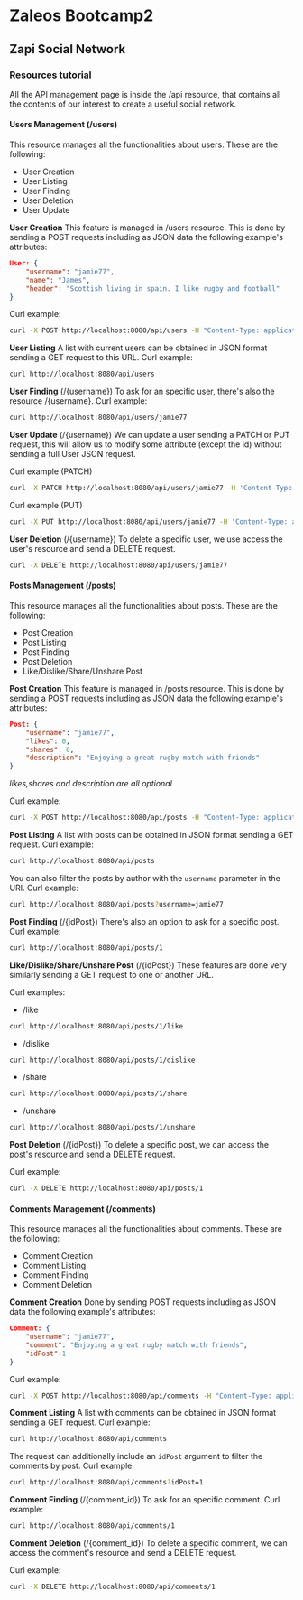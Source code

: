 # Zaleos Bootcamp2
## Zapi Social Network
### Resources tutorial
All the API management page is inside the /api resource, that contains all the contents of our interest to create a useful social network.

#### Users Management (/users)
This resource manages all the functionalities about users. These are the following:

- User Creation
- User Listing 
- User Finding
- User Deletion
- User Update

**User Creation** 
This feature is managed in /users resource. This is done by sending a POST requests including as JSON data the following example's attributes:
```json
User: {
    "username": "jamie77",
    "name": "James", 
    "header": "Scottish living in spain. I like rugby and football"
}
```
Curl example:
```bash
curl -X POST http://localhost:8080/api/users -H "Content-Type: application/json" -d '{ "username": "jamie77","name": "James", "header": "Scottish living in spain. I like rugby and football"}'
```

**User Listing** 
A list with current users can be obtained in JSON format sending a GET request to this URL.
Curl example:
```bash
curl http://localhost:8080/api/users
```

**User Finding** (/{username})
To ask for an specific user, there's also the  resource /{username}.
Curl example:
```bash
curl http://localhost:8080/api/users/jamie77
```

**User Update** (/{username})
We can update a user sending a PATCH or PUT request, this will allow us to modify some attribute (except the id) without sending a full User JSON request.

Curl example (PATCH)
```bash
curl -X PATCH http://localhost:8080/api/users/jamie77 -H 'Content-Type: application/json' -d '{"followed": 20000}'
```
Curl example (PUT)
```bash
curl -X PUT http://localhost:8080/api/users/jamie77 -H 'Content-Type: application/json' -d '{ "username": "jamie77","name": "James", "header": "Scottish living in spain. I like rugby and football","followers":20000,"followed":20}'
```

**User Deletion**   (/{username})
To delete a specific user, we use access the user's resource and send a DELETE request.

```bash
curl -X DELETE http://localhost:8080/api/users/jamie77
```

#### Posts Management (/posts)
This resource manages all the functionalities about posts. These are the following:

- Post Creation
- Post Listing 
- Post Finding
- Post Deletion
- Like/Dislike/Share/Unshare Post

**Post Creation** 
This feature is managed in /posts resource. This is done by sending a POST requests including as JSON data the following example's attributes:
```json
Post: {
    "username": "jamie77",
    "likes": 0, 
    "shares": 0, 
    "description": "Enjoying a great rugby match with friends"
}
```
_likes,shares and description are all optional_

Curl example:
```bash
curl -X POST http://localhost:8080/api/posts -H "Content-Type: application/json" -d '{ "username": "jamie77","likes": 0, "shares":0, "description": "Enjoying a great rugby match with friends"}'
```

**Post Listing** 
A list with posts can be obtained in JSON format sending a GET request.
Curl example:
```bash
curl http://localhost:8080/api/posts
```
You can also filter the posts by author with the `username` parameter in the URI.
Curl example:
```bash
curl http://localhost:8080/api/posts?username=jamie77
```

**Post Finding** (/{idPost})
There's also an option to ask for a specific post.
Curl example:
```bash
curl http://localhost:8080/api/posts/1
```
**Like/Dislike/Share/Unshare Post** (/{idPost})
These features are done very similarly sending a GET request to one or another URL.

Curl examples:
- /like
```bash
curl http://localhost:8080/api/posts/1/like
```
- /dislike
```bash
curl http://localhost:8080/api/posts/1/dislike
```
- /share
```bash
curl http://localhost:8080/api/posts/1/share
```
- /unshare
```bash
curl http://localhost:8080/api/posts/1/unshare
```

**Post Deletion**   (/{idPost})
To delete a specific post, we can access the post's resource and send a DELETE request.

Curl example:
```bash
curl -X DELETE http://localhost:8080/api/posts/1
```

#### Comments Management (/comments)
This resource manages all the functionalities about comments. These are the following:

- Comment Creation
- Comment Listing 
- Comment Finding
- Comment Deletion

**Comment Creation** 
Done by sending POST requests including as JSON data the following example's attributes:
```json
Comment: {
    "username": "jamie77",
    "comment": "Enjoying a great rugby match with friends",
    "idPost":1
}
```
Curl example:
```bash
curl -X POST http://localhost:8080/api/comments -H "Content-Type: application/json" -d '{"username": "jamie77","comment": "Enjoying a great rugby match with friends","idPost":1}'
```

**Comment Listing** 
A list with comments can be obtained in JSON format sending a GET request. 
Curl example:
```bash
curl http://localhost:8080/api/comments
```

The request can additionally include an  `idPost` argument to filter the comments by post.
Curl example:
```bash
curl http://localhost:8080/api/comments?idPost=1
```

**Comment Finding** (/{comment_id})
To ask for an specific comment.
Curl example:
```bash
curl http://localhost:8080/api/comments/1
```

**Comment Deletion**   (/{comment_id})
To delete a specific comment, we can access the comment's resource and send a DELETE request.

Curl example:
```bash
curl -X DELETE http://localhost:8080/api/comments/1
```
